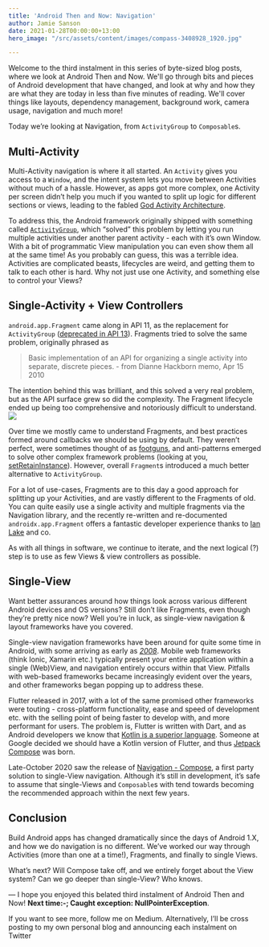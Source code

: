 ```yaml
---
title: 'Android Then and Now: Navigation'
author: Jamie Sanson
date: 2021-01-28T00:00:00+13:00
hero_image: "/src/assets/content/images/compass-3408928_1920.jpg"

---
```

Welcome to the third instalment in this series of byte-sized blog posts, where we look at Android Then and Now. We'll go through bits and pieces of Android development that have changed, and look at why and how they are what they are today in less than five minutes of reading. We'll cover things like layouts, dependency management, background work, camera usage, navigation and much more!

Today we’re looking at Navigation, from `ActivityGroup` to `Composable`s.

## Multi-Activity

Multi-Activity navigation is where it all started. An `Activity` gives you access to a `Window`, and the intent system lets you move between Activities without much of a hassle. However, as apps got more complex, one Activity per screen didn’t help you much if you wanted to split up logic for different sections or views, leading to the fabled [God Activity Architecture](https://medium.com/@taylorcase19/god-activity-architecture-one-architecture-to-rule-them-all-62fcd4c0c1d5).

To address this, the Android framework originally shipped with something called [`ActivityGroup`](https://developer.android.com/reference/android/app/ActivityGroup), which “solved” this problem by letting you run multiple activities under another parent activity - each with it’s own Window. With a bit of programmatic View manipulation you can even show them all at the same time! As you probably can guess, this was a terrible idea. Activities are complicated beasts, lifecycles are weird, and getting them to talk to each other is hard. Why not just use one Activity, and something else to control your Views?

## Single-Activity + View Controllers

`android.app.Fragment` came along in API 11, as the replacement for `ActivityGroup` ([deprecated in API 13](https://cs.android.com/android/_/android/platform/frameworks/base/+/2f04883ff880966d63d1aa4a1c7b05e497cfcc58)). Fragments tried to solve the same problem, originally phrased as

> Basic implementation of an API for organizing a single activity into separate, discrete pieces. - from Dianne Hackborn memo, Apr 15 2010

The intention behind this was brilliant, and this solved a very real problem, but as the API surface grew so did the complexity. The Fragment lifecycle ended up being too comprehensive and notoriously difficult to understand. ![](https://i.stack.imgur.com/1llRw.png)

Over time we mostly came to understand Fragments, and best practices formed around callbacks we should be using by default. They weren’t perfect, were sometimes thought of as [footguns](https://en.wiktionary.org/wiki/footgun), and anti-patterns emerged to solve other complex framework problems (looking at you, [setRetainInstance](https://android-review.googlesource.com/c/platform/frameworks/support/+/1159084)). However, overall `Fragment`s introduced a much better alternative to `ActivityGroup`.

For a lot of use-cases, Fragments are to this day a good approach for splitting up your Activities, and are vastly different to the Fragments of old. You can quite easily use a single activity and multiple fragments via the Navigation library, and the recently re-written and re-documented `androidx.app.Fragment` offers a fantastic developer experience thanks to [Ian Lake](https://twitter.com/ianhlake) and co.

As with all things in software, we continue to iterate, and the next logical (?) step is to use as few Views & view controllers as possible.

## Single-View

Want better assurances around how things look across various different Android devices and OS versions? Still don’t like Fragments, even though they’re pretty nice now? Well you’re in luck, as single-view navigation & layout frameworks have you covered.

Single-view navigation frameworks have been around for quite some time in Android, with some arriving as early as [_2008_](https://en.wikipedia.org/wiki/Adobe_AIR). Mobile web frameworks (think Ionic, Xamarin etc.) typically present your entire application within a single (Web)View, and navigation entirely occurs within that View. Pitfalls with web-based frameworks became increasingly evident over the years, and other frameworks began popping up to address these.

Flutter released in 2017, with a lot of the same promised other frameworks were touting - cross-platform functionality, ease and speed of development etc. with the selling point of being faster to develop with, and more performant for users. The problem is, Flutter is written with Dart, and as Android developers we know that [Kotlin is a superior language](https://developers.mews.com/13-reasons-why-dart-is-worse-than-kotlin/). Someone at Google decided we should have a Kotlin version of Flutter, and thus [Jetpack Compose](https://developer.android.com/jetpack/compose) was born.

Late-October 2020 saw the release of [Navigation - Compose](https://developer.android.com/jetpack/androidx/releases/navigation#compose-1.0.0-alpha01), a first party solution to single-View navigation. Although it’s still in development, it’s safe to assume that single-Views and `Composable`s with tend towards becoming the recommended approach within the next few years.

## Conclusion

Build Android apps has changed dramatically since the days of Android 1.X, and how we do navigation is no different. We’ve worked our way through Activities (more than one at a time!), Fragments, and finally to single Views.

What’s next? Will Compose take off, and we entirely forget about the View system? Can we go deeper than single-View? Who knows.

—
I hope you enjoyed this belated third instalment of Android Then and Now! **Next time:-; Caught exception: NullPointerException**.

If you want to see more, follow me on Medium. Alternatively, I’ll be cross posting to my own personal blog and announcing each instalment on Twitter